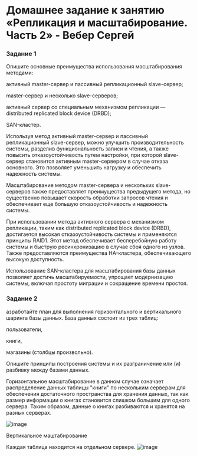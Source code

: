 # Домашнее задание к занятию «Репликация и масштабирование. Часть 2» - Вебер Сергей


### Задание 1

Опишите основные преимущества использования масштабирования методами:

активный master-сервер и пассивный репликационный slave-сервер;

master-сервер и несколько slave-серверов;

активный сервер со специальным механизмом репликации — distributed replicated block device (DRBD);

SAN-кластер.



Используя метод активный master-сервер и пассивный репликационный slave-сервер, можно улучшить производительность системы, разделив функциональность записи и чтения, а также повысить отказоустойчивость путем настройки, при которой slave-сервер становится активным master-сервером в случае отказа основного. Это позволяет уменьшить нагрузку и обеспечить надежность системы.

Масштабирование методом master-сервера и нескольких slave-серверов также предоставляет преимущества предыдущего метода, но существенно повышает скорость обработки запросов чтения и обеспечивает еще большую отказоустойчивость и надежность системы.

При использовании метода активного сервера с механизмом репликации, таким как distributed replicated block device (DRBD), достигается высокая отказоустойчивость системы и применяются принципы RAID1. Этот метод обеспечивает бесперебойную работу системы и быструю ресинхронизацию в случае сбоя одного из узлов. Также предоставляются преимущества HA-кластера, обеспечивающего высокую доступность.

Использование SAN-кластера для масштабирования базы данных позволяет достичь масштабируемости, упрощает модернизацию системы, включая простоту миграции и сокращение времени простоя.


### Задание 2


азработайте план для выполнения горизонтального и вертикального шаринга базы данных. База данных состоит из трех таблиц:

пользователи,

книги,

магазины (столбцы произвольно).

Опишите принципы построения системы и их разграничение или (и) разбивку между базами данных.


Горизонтальное масштабирование в данном случае означает распределение данных таблицы "книги" по нескольким серверам для обеспечения достаточного пространства для хранения данных, так как размер информации о книгах становится слишком большим для одного сервера. Таким образом, данные о книгах разбиваются и хранятся на разных серверах.

![image](https://github.com/GorkOrMork/12.07/assets/109193124/08e416f7-1e84-4ef1-a093-73ade36e9a42)


Вертикальное маштабирование

Каждая таблица находится на отдельном сервере.
![image](https://github.com/GorkOrMork/12.07/assets/109193124/52252504-5df8-4763-8ce1-75ad3d19c4c9)
